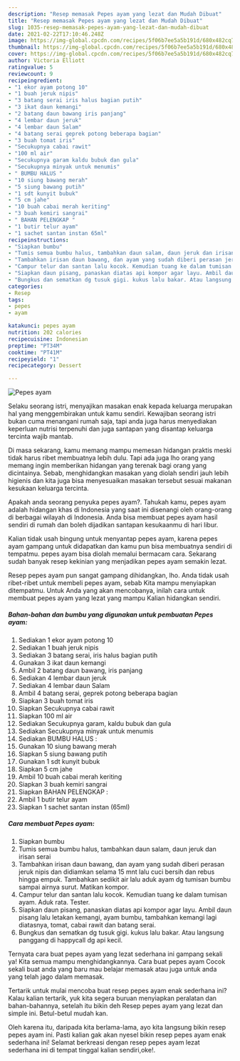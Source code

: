 ```yaml
---
description: "Resep memasak Pepes ayam yang lezat dan Mudah Dibuat"
title: "Resep memasak Pepes ayam yang lezat dan Mudah Dibuat"
slug: 1035-resep-memasak-pepes-ayam-yang-lezat-dan-mudah-dibuat
date: 2021-02-22T17:10:46.248Z
image: https://img-global.cpcdn.com/recipes/5f06b7ee5a5b191d/680x482cq70/pepes-ayam-foto-resep-utama.jpg
thumbnail: https://img-global.cpcdn.com/recipes/5f06b7ee5a5b191d/680x482cq70/pepes-ayam-foto-resep-utama.jpg
cover: https://img-global.cpcdn.com/recipes/5f06b7ee5a5b191d/680x482cq70/pepes-ayam-foto-resep-utama.jpg
author: Victoria Elliott
ratingvalue: 5
reviewcount: 9
recipeingredient:
- "1 ekor ayam potong 10"
- "1 buah jeruk nipis"
- "3 batang serai iris halus bagian putih"
- "3 ikat daun kemangi"
- "2 batang daun bawang iris panjang"
- "4 lembar daun jeruk"
- "4 lembar daun Salam"
- "4 batang serai geprek potong beberapa bagian"
- "3 buah tomat iris"
- "Secukupnya cabai rawit"
- "100 ml air"
- "Secukupnya garam kaldu bubuk dan gula"
- "Secukupnya minyak untuk menumis"
- " BUMBU HALUS "
- "10 siung bawang merah"
- "5 siung bawang putih"
- "1 sdt kunyit bubuk"
- "5 cm jahe"
- "10 buah cabai merah keriting"
- "3 buah kemiri sangrai"
- " BAHAN PELENGKAP "
- "1 butir telur ayam"
- "1 sachet santan instan 65ml"
recipeinstructions:
- "Siapkan bumbu"
- "Tumis semua bumbu halus, tambahkan daun salam, daun jeruk dan irisan serai"
- "Tambahkan irisan daun bawang, dan ayam yang sudah diberi perasan jeruk nipis dan didiamkan selama 15 mnt lalu cuci bersih dan rebus hingga empuk. Tambahkan sedikit air lalu aduk ayam dg tumisan bumbu sampai airnya surut. Matikan kompor."
- "Campur telur dan santan lalu kocok. Kemudian tuang ke dalam tumisan ayam. Aduk rata. Tester."
- "Siapkan daun pisang, panaskan diatas api kompor agar layu. Ambil daun pisang lalu letakan kemangi, ayam bumbu, tambahkan kemangi lagi diatasnya, tomat, cabai rawit dan batang serai."
- "Bungkus dan sematkan dg tusuk gigi. kukus lalu bakar. Atau langsung panggang di happycall dg api kecil."
categories:
- Resep
tags:
- pepes
- ayam

katakunci: pepes ayam 
nutrition: 202 calories
recipecuisine: Indonesian
preptime: "PT34M"
cooktime: "PT41M"
recipeyield: "1"
recipecategory: Dessert

---
```



![Pepes ayam](https://img-global.cpcdn.com/recipes/5f06b7ee5a5b191d/680x482cq70/pepes-ayam-foto-resep-utama.jpg)

Selaku seorang istri, menyajikan masakan enak kepada keluarga merupakan hal yang menggembirakan untuk kamu sendiri. Kewajiban seorang istri bukan cuma menangani rumah saja, tapi anda juga harus menyediakan keperluan nutrisi terpenuhi dan juga santapan yang disantap keluarga tercinta wajib mantab.

Di masa  sekarang, kamu memang mampu memesan hidangan praktis meski tidak harus ribet membuatnya lebih dulu. Tapi ada juga lho orang yang memang ingin memberikan hidangan yang terenak bagi orang yang dicintainya. Sebab, menghidangkan masakan yang diolah sendiri jauh lebih higienis dan kita juga bisa menyesuaikan masakan tersebut sesuai makanan kesukaan keluarga tercinta. 



Apakah anda seorang penyuka pepes ayam?. Tahukah kamu, pepes ayam adalah hidangan khas di Indonesia yang saat ini disenangi oleh orang-orang di berbagai wilayah di Indonesia. Anda bisa membuat pepes ayam hasil sendiri di rumah dan boleh dijadikan santapan kesukaanmu di hari libur.

Kalian tidak usah bingung untuk menyantap pepes ayam, karena pepes ayam gampang untuk didapatkan dan kamu pun bisa membuatnya sendiri di tempatmu. pepes ayam bisa diolah memalui bermacam cara. Sekarang sudah banyak resep kekinian yang menjadikan pepes ayam semakin lezat.

Resep pepes ayam pun sangat gampang dihidangkan, lho. Anda tidak usah ribet-ribet untuk membeli pepes ayam, sebab Kita mampu menyiapkan ditempatmu. Untuk Anda yang akan mencobanya, inilah cara untuk membuat pepes ayam yang lezat yang mampu Kalian hidangkan sendiri.

<!--inarticleads1-->

##### Bahan-bahan dan bumbu yang digunakan untuk pembuatan Pepes ayam:

1. Sediakan 1 ekor ayam potong 10
1. Sediakan 1 buah jeruk nipis
1. Sediakan 3 batang serai, iris halus bagian putih
1. Gunakan 3 ikat daun kemangi
1. Ambil 2 batang daun bawang, iris panjang
1. Sediakan 4 lembar daun jeruk
1. Sediakan 4 lembar daun Salam
1. Ambil 4 batang serai, geprek potong beberapa bagian
1. Siapkan 3 buah tomat iris
1. Siapkan Secukupnya cabai rawit
1. Siapkan 100 ml air
1. Sediakan Secukupnya garam, kaldu bubuk dan gula
1. Sediakan Secukupnya minyak untuk menumis
1. Sediakan  BUMBU HALUS :
1. Gunakan 10 siung bawang merah
1. Siapkan 5 siung bawang putih
1. Gunakan 1 sdt kunyit bubuk
1. Siapkan 5 cm jahe
1. Ambil 10 buah cabai merah keriting
1. Siapkan 3 buah kemiri sangrai
1. Siapkan  BAHAN PELENGKAP :
1. Ambil 1 butir telur ayam
1. Siapkan 1 sachet santan instan (65ml)




<!--inarticleads2-->

##### Cara membuat Pepes ayam:

1. Siapkan bumbu
1. Tumis semua bumbu halus, tambahkan daun salam, daun jeruk dan irisan serai
1. Tambahkan irisan daun bawang, dan ayam yang sudah diberi perasan jeruk nipis dan didiamkan selama 15 mnt lalu cuci bersih dan rebus hingga empuk. Tambahkan sedikit air lalu aduk ayam dg tumisan bumbu sampai airnya surut. Matikan kompor.
1. Campur telur dan santan lalu kocok. Kemudian tuang ke dalam tumisan ayam. Aduk rata. Tester.
1. Siapkan daun pisang, panaskan diatas api kompor agar layu. Ambil daun pisang lalu letakan kemangi, ayam bumbu, tambahkan kemangi lagi diatasnya, tomat, cabai rawit dan batang serai.
1. Bungkus dan sematkan dg tusuk gigi. kukus lalu bakar. Atau langsung panggang di happycall dg api kecil.




Ternyata cara buat pepes ayam yang lezat sederhana ini gampang sekali ya! Kita semua mampu menghidangkannya. Cara buat pepes ayam Cocok sekali buat anda yang baru mau belajar memasak atau juga untuk anda yang telah jago dalam memasak.

Tertarik untuk mulai mencoba buat resep pepes ayam enak sederhana ini? Kalau kalian tertarik, yuk kita segera buruan menyiapkan peralatan dan bahan-bahannya, setelah itu bikin deh Resep pepes ayam yang lezat dan simple ini. Betul-betul mudah kan. 

Oleh karena itu, daripada kita berlama-lama, ayo kita langsung bikin resep pepes ayam ini. Pasti kalian gak akan nyesel bikin resep pepes ayam enak sederhana ini! Selamat berkreasi dengan resep pepes ayam lezat sederhana ini di tempat tinggal kalian sendiri,oke!.

